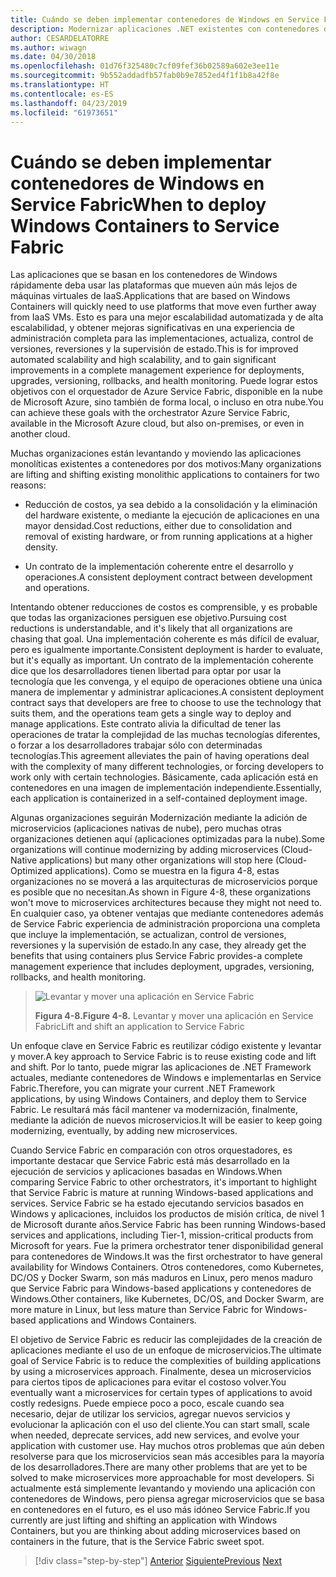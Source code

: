 ```yaml
---
title: Cuándo se deben implementar contenedores de Windows en Service Fabric
description: Modernizar aplicaciones .NET existentes con contenedores de Windows y la nube de Azure | Cuándo se deben implementar contenedores de Windows en Service Fabric
author: CESARDELATORRE
ms.author: wiwagn
ms.date: 04/30/2018
ms.openlocfilehash: 01d76f325480c7cf09fef36b02589a602e3ee11e
ms.sourcegitcommit: 9b552addadfb57fab0b9e7852ed4f1f1b8a42f8e
ms.translationtype: HT
ms.contentlocale: es-ES
ms.lasthandoff: 04/23/2019
ms.locfileid: "61973651"
---
```

# <a name="when-to-deploy-windows-containers-to-service-fabric"></a><span data-ttu-id="93d94-103">Cuándo se deben implementar contenedores de Windows en Service Fabric</span><span class="sxs-lookup"><span data-stu-id="93d94-103">When to deploy Windows Containers to Service Fabric</span></span>

<span data-ttu-id="93d94-104">Las aplicaciones que se basan en los contenedores de Windows rápidamente deba usar las plataformas que mueven aún más lejos de máquinas virtuales de IaaS.</span><span class="sxs-lookup"><span data-stu-id="93d94-104">Applications that are based on Windows Containers will quickly need to use platforms that move even further away from IaaS VMs.</span></span> <span data-ttu-id="93d94-105">Esto es para una mejor escalabilidad automatizada y de alta escalabilidad, y obtener mejoras significativas en una experiencia de administración completa para las implementaciones, actualiza, control de versiones, reversiones y la supervisión de estado.</span><span class="sxs-lookup"><span data-stu-id="93d94-105">This is for improved automated scalability and high scalability, and to gain significant improvements in a complete management experience for deployments, upgrades, versioning, rollbacks, and health monitoring.</span></span> <span data-ttu-id="93d94-106">Puede lograr estos objetivos con el orquestador de Azure Service Fabric, disponible en la nube de Microsoft Azure, sino también de forma local, o incluso en otra nube.</span><span class="sxs-lookup"><span data-stu-id="93d94-106">You can achieve these goals with the orchestrator Azure Service Fabric, available in the Microsoft Azure cloud, but also on-premises, or even in another cloud.</span></span>

<span data-ttu-id="93d94-107">Muchas organizaciones están levantando y moviendo las aplicaciones monolíticas existentes a contenedores por dos motivos:</span><span class="sxs-lookup"><span data-stu-id="93d94-107">Many organizations are lifting and shifting existing monolithic applications to containers for two reasons:</span></span>

- <span data-ttu-id="93d94-108">Reducción de costos, ya sea debido a la consolidación y la eliminación del hardware existente, o mediante la ejecución de aplicaciones en una mayor densidad.</span><span class="sxs-lookup"><span data-stu-id="93d94-108">Cost reductions, either due to consolidation and removal of existing hardware, or from running applications at a higher density.</span></span>

- <span data-ttu-id="93d94-109">Un contrato de la implementación coherente entre el desarrollo y operaciones.</span><span class="sxs-lookup"><span data-stu-id="93d94-109">A consistent deployment contract between development and operations.</span></span>

<span data-ttu-id="93d94-110">Intentando obtener reducciones de costos es comprensible, y es probable que todas las organizaciones persiguen ese objetivo.</span><span class="sxs-lookup"><span data-stu-id="93d94-110">Pursuing cost reductions is understandable, and it's likely that all organizations are chasing that goal.</span></span> <span data-ttu-id="93d94-111">Una implementación coherente es más difícil de evaluar, pero es igualmente importante.</span><span class="sxs-lookup"><span data-stu-id="93d94-111">Consistent deployment is harder to evaluate, but it's equally as important.</span></span> <span data-ttu-id="93d94-112">Un contrato de la implementación coherente dice que los desarrolladores tienen libertad para optar por usar la tecnología que les convenga, y el equipo de operaciones obtiene una única manera de implementar y administrar aplicaciones.</span><span class="sxs-lookup"><span data-stu-id="93d94-112">A consistent deployment contract says that developers are free to choose to use the technology that suits them, and the operations team gets a single way to deploy and manage applications.</span></span> <span data-ttu-id="93d94-113">Este contrato alivia la dificultad de tener las operaciones de tratar la complejidad de las muchas tecnologías diferentes, o forzar a los desarrolladores trabajar sólo con determinadas tecnologías.</span><span class="sxs-lookup"><span data-stu-id="93d94-113">This agreement alleviates the pain of having operations deal with the complexity of many different technologies, or forcing developers to work only with certain technologies.</span></span> <span data-ttu-id="93d94-114">Básicamente, cada aplicación está en contenedores en una imagen de implementación independiente.</span><span class="sxs-lookup"><span data-stu-id="93d94-114">Essentially, each application is containerized in a self-contained deployment image.</span></span>

<span data-ttu-id="93d94-115">Algunas organizaciones seguirán Modernización mediante la adición de microservicios (aplicaciones nativas de nube), pero muchas otras organizaciones detienen aquí (aplicaciones optimizadas para la nube).</span><span class="sxs-lookup"><span data-stu-id="93d94-115">Some organizations will continue modernizing by adding microservices (Cloud-Native applications) but many other organizations will stop here (Cloud-Optimized applications).</span></span> <span data-ttu-id="93d94-116">Como se muestra en la figura 4-8, estas organizaciones no se moverá a las arquitecturas de microservicios porque es posible que no necesitan.</span><span class="sxs-lookup"><span data-stu-id="93d94-116">As shown in Figure 4-8, these organizations won't move to microservices architectures because they might not need to.</span></span> <span data-ttu-id="93d94-117">En cualquier caso, ya obtener ventajas que mediante contenedores además de Service Fabric experiencia de administración proporciona una completa que incluye la implementación, se actualizan, control de versiones, reversiones y la supervisión de estado.</span><span class="sxs-lookup"><span data-stu-id="93d94-117">In any case, they already get the benefits that using containers plus Service Fabric provides-a complete management experience that includes deployment, upgrades, versioning, rollbacks, and health monitoring.</span></span>

> ![Levantar y mover una aplicación en Service Fabric](./media/image8.png)
>
> <span data-ttu-id="93d94-119">**Figura 4-8.**</span><span class="sxs-lookup"><span data-stu-id="93d94-119">**Figure 4-8.**</span></span> <span data-ttu-id="93d94-120">Levantar y mover una aplicación en Service Fabric</span><span class="sxs-lookup"><span data-stu-id="93d94-120">Lift and shift an application to Service Fabric</span></span>

<span data-ttu-id="93d94-121">Un enfoque clave en Service Fabric es reutilizar código existente y levantar y mover.</span><span class="sxs-lookup"><span data-stu-id="93d94-121">A key approach to Service Fabric is to reuse existing code and lift and shift.</span></span> <span data-ttu-id="93d94-122">Por lo tanto, puede migrar las aplicaciones de .NET Framework actuales, mediante contenedores de Windows e implementarlas en Service Fabric.</span><span class="sxs-lookup"><span data-stu-id="93d94-122">Therefore, you can migrate your current .NET Framework applications, by using Windows Containers, and deploy them to Service Fabric.</span></span> <span data-ttu-id="93d94-123">Le resultará más fácil mantener va modernización, finalmente, mediante la adición de nuevos microservicios.</span><span class="sxs-lookup"><span data-stu-id="93d94-123">It will be easier to keep going modernizing, eventually, by adding new microservices.</span></span>

<span data-ttu-id="93d94-124">Cuando Service Fabric en comparación con otros orquestadores, es importante destacar que Service Fabric está más desarrollado en la ejecución de servicios y aplicaciones basadas en Windows.</span><span class="sxs-lookup"><span data-stu-id="93d94-124">When comparing Service Fabric to other orchestrators, it's important to highlight that Service Fabric is mature at running Windows-based applications and services.</span></span> <span data-ttu-id="93d94-125">Service Fabric se ha estado ejecutando servicios basados en Windows y aplicaciones, incluidos los productos de misión crítica, de nivel 1 de Microsoft durante años.</span><span class="sxs-lookup"><span data-stu-id="93d94-125">Service Fabric has been running Windows-based services and applications, including Tier-1, mission-critical products from Microsoft for years.</span></span> <span data-ttu-id="93d94-126">Fue la primera orchestrator tener disponibilidad general para contenedores de Windows.</span><span class="sxs-lookup"><span data-stu-id="93d94-126">It was the first orchestrator to have general availability for Windows Containers.</span></span> <span data-ttu-id="93d94-127">Otros contenedores, como Kubernetes, DC/OS y Docker Swarm, son más maduros en Linux, pero menos maduro que Service Fabric para Windows-based applications y contenedores de Windows.</span><span class="sxs-lookup"><span data-stu-id="93d94-127">Other containers, like Kubernetes, DC/OS, and Docker Swarm, are more mature in Linux, but less mature than Service Fabric for Windows-based applications and Windows Containers.</span></span>

<span data-ttu-id="93d94-128">El objetivo de Service Fabric es reducir las complejidades de la creación de aplicaciones mediante el uso de un enfoque de microservicios.</span><span class="sxs-lookup"><span data-stu-id="93d94-128">The ultimate goal of Service Fabric is to reduce the complexities of building applications by using a microservices approach.</span></span> <span data-ttu-id="93d94-129">Finalmente, desea un microservicios para ciertos tipos de aplicaciones para evitar el costoso volver.</span><span class="sxs-lookup"><span data-stu-id="93d94-129">You eventually want a microservices for certain types of applications to avoid costly redesigns.</span></span> <span data-ttu-id="93d94-130">Puede empiece poco a poco, escale cuando sea necesario, dejar de utilizar los servicios, agregar nuevos servicios y evolucionar la aplicación con el uso del cliente.</span><span class="sxs-lookup"><span data-stu-id="93d94-130">You can start small, scale when needed, deprecate services, add new services, and evolve your application with customer use.</span></span> <span data-ttu-id="93d94-131">Hay muchos otros problemas que aún deben resolverse para que los microservicios sean más accesibles para la mayoría de los desarrolladores.</span><span class="sxs-lookup"><span data-stu-id="93d94-131">There are many other problems that are yet to be solved to make microservices more approachable for most developers.</span></span> <span data-ttu-id="93d94-132">Si actualmente está simplemente levantando y moviendo una aplicación con contenedores de Windows, pero piensa agregar microservicios que se basa en contenedores en el futuro, es el uso más idóneo Service Fabric.</span><span class="sxs-lookup"><span data-stu-id="93d94-132">If you currently are just lifting and shifting an application with Windows Containers, but you are thinking about adding microservices based on containers in the future, that is the Service Fabric sweet spot.</span></span>

>[!div class="step-by-step"]
><span data-ttu-id="93d94-133">[Anterior](when-to-deploy-windows-containers-to-azure-vms-iaas-cloud.md)
>[Siguiente](when-to-deploy-windows-containers-to-azure-container-service-kubernetes.md)</span><span class="sxs-lookup"><span data-stu-id="93d94-133">[Previous](when-to-deploy-windows-containers-to-azure-vms-iaas-cloud.md)
[Next](when-to-deploy-windows-containers-to-azure-container-service-kubernetes.md)</span></span>